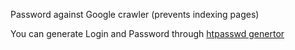 Password against Google crawler (prevents indexing pages)

You can generate Login and Password through [htpasswd genertor](http://aspirine.org/htpasswd_en.html)